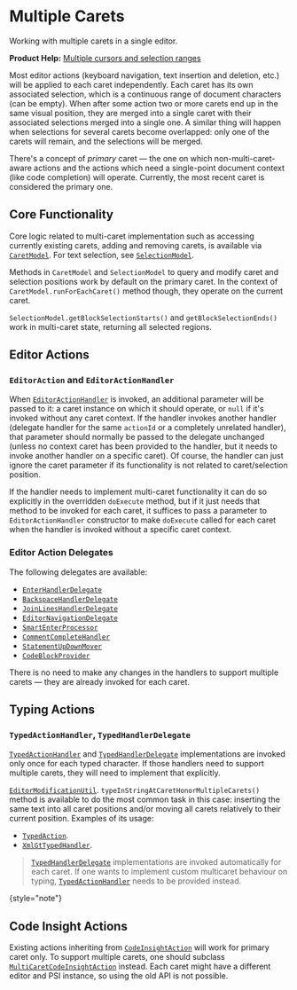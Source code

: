 <!-- Copyright 2000-2024 JetBrains s.r.o. and contributors. Use of this source code is governed by the Apache 2.0 license. -->

# Multiple Carets

<link-summary>Working with multiple carets in a single editor.</link-summary>

<tldr>

**Product Help:** [Multiple cursors and selection ranges](https://www.jetbrains.com/help/idea/multicursor.html)

</tldr>

Most editor actions (keyboard navigation, text insertion and deletion, etc.) will be applied to each caret independently.
Each caret has its own associated selection, which is a continuous range of document characters (can be empty).
When after some action two or more carets end up in the same visual position, they are merged into a single caret with their associated selections merged into a single one.
A similar thing will happen when selections for several carets become overlapped: only one of the carets will remain, and the selections will be merged.

There's a concept of _primary_ caret — the one on which non-multi-caret-aware actions and the actions which need a single-point document context (like code completion) will operate.
Currently, the most recent caret is considered the primary one.

## Core Functionality

Core logic related to multi-caret implementation such as accessing currently existing carets, adding and removing carets, is available via [`CaretModel`](%gh-ic%/platform/editor-ui-api/src/com/intellij/openapi/editor/CaretModel.java).
For text selection, see [`SelectionModel`](%gh-ic%/platform/editor-ui-api/src/com/intellij/openapi/editor/SelectionModel.java).

Methods in `CaretModel` and `SelectionModel` to query and modify caret and selection positions work by default on the primary caret.
In the context of `CaretModel.runForEachCaret()` method though, they operate on the current caret.

`SelectionModel.getBlockSelectionStarts()` and `getBlockSelectionEnds()` work in multi-caret state, returning all selected regions.

## Editor Actions

### `EditorAction` and `EditorActionHandler`

When [`EditorActionHandler`](%gh-ic%/platform/platform-api/src/com/intellij/openapi/editor/actionSystem/EditorActionHandler.java) is invoked, an additional parameter will be passed to it: a caret instance on which it should operate, or `null` if it's invoked without any caret context.
If the handler invokes another handler (delegate handler for the same `actionId` or a completely unrelated handler), that parameter should normally be passed to the delegate unchanged (unless no context caret has been provided to the handler, but it needs to invoke another handler on a specific caret).
Of course, the handler can just ignore the caret parameter if its functionality is not related to caret/selection position.

If the handler needs to implement multi-caret functionality it can do so explicitly in the overridden `doExecute` method, but if it just needs that method to be invoked for each caret, it suffices to pass a parameter to `EditorActionHandler` constructor to make `doExecute` called for each caret when the handler is invoked without a specific caret context.

### Editor Action Delegates

The following delegates are available:

* [`EnterHandlerDelegate`](%gh-ic%/platform/lang-impl/src/com/intellij/codeInsight/editorActions/enter/EnterHandlerDelegate.java)
* [`BackspaceHandlerDelegate`](%gh-ic%/platform/lang-api/src/com/intellij/codeInsight/editorActions/BackspaceHandlerDelegate.java)
* [`JoinLinesHandlerDelegate`](%gh-ic%/platform/lang-api/src/com/intellij/codeInsight/editorActions/JoinLinesHandlerDelegate.java)
* [`EditorNavigationDelegate`](%gh-ic%/platform/platform-api/src/com/intellij/openapi/editor/EditorNavigationDelegate.java)
* [`SmartEnterProcessor`](%gh-ic%/platform/lang-api/src/com/intellij/codeInsight/editorActions/smartEnter/SmartEnterProcessor.java)
* [`CommentCompleteHandler`](%gh-ic%/platform/lang-impl/src/com/intellij/codeInsight/editorActions/CommentCompleteHandler.java)
* [`StatementUpDownMover`](%gh-ic%/platform/lang-api/src/com/intellij/codeInsight/editorActions/moveUpDown/StatementUpDownMover.java)
* [`CodeBlockProvider`](%gh-ic%/platform/lang-impl/src/com/intellij/codeInsight/editorActions/CodeBlockProvider.java)

There is no need to make any changes in the handlers to support multiple carets — they are already invoked for each caret.

## Typing Actions

### `TypedActionHandler`, `TypedHandlerDelegate`

[`TypedActionHandler`](%gh-ic%/platform/platform-api/src/com/intellij/openapi/editor/actionSystem/TypedActionHandler.java) and [`TypedHandlerDelegate`](%gh-ic%/platform/lang-api/src/com/intellij/codeInsight/editorActions/TypedHandlerDelegate.java) implementations are invoked only once for each typed character.
If those handlers need to support multiple carets, they will need to implement that explicitly.

[`EditorModificationUtil`](%gh-ic%/platform/platform-api/src/com/intellij/openapi/editor/EditorModificationUtil.java).
`typeInStringAtCaretHonorMultipleCarets()` method is available to do the most common task in this case: inserting the same text into all caret positions and/or moving all carets relatively to their current position.
Examples of its usage:

* [`TypedAction`](%gh-ic%/platform/platform-api/src/com/intellij/openapi/editor/actionSystem/TypedAction.java).
* [`XmlGtTypedHandler`](%gh-ic%/xml/impl/src/com/intellij/codeInsight/editorActions/XmlGtTypedHandler.java).

> [`TypedHandlerDelegate`](%gh-ic%/platform/lang-api/src/com/intellij/codeInsight/editorActions/TypedHandlerDelegate.java) implementations are invoked automatically for each caret.
> If one wants to implement custom multicaret behaviour on typing, [`TypedActionHandler`](%gh-ic%/platform/platform-api/src/com/intellij/openapi/editor/actionSystem/TypedActionHandler.java) needs to be provided instead.
>
{style="note"}

## Code Insight Actions

Existing actions inheriting from [`CodeInsightAction`](%gh-ic%/platform/lang-api/src/com/intellij/codeInsight/actions/CodeInsightAction.java) will work for primary caret only.
To support multiple carets, one should subclass [`MultiCaretCodeInsightAction`](%gh-ic%/platform/lang-impl/src/com/intellij/codeInsight/actions/MultiCaretCodeInsightAction.java) instead.
Each caret might have a different editor and PSI instance, so using the old API is not possible.
